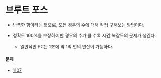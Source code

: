 # 브루트 포스
* 난폭한 힘이라는 뜻으로, 모든 경우의 수에 대해 직접 구해보는 방법이다.

* 정확도 100%를 보장하지만 경우의 수가 클 수록 시간 복잡도의 문제가 생긴다.
 
  * 일반적인 PC는 1초에 약 1억 번의 연산이 가능하다.


#### 문제

* [1107](../Simulation/1107)
